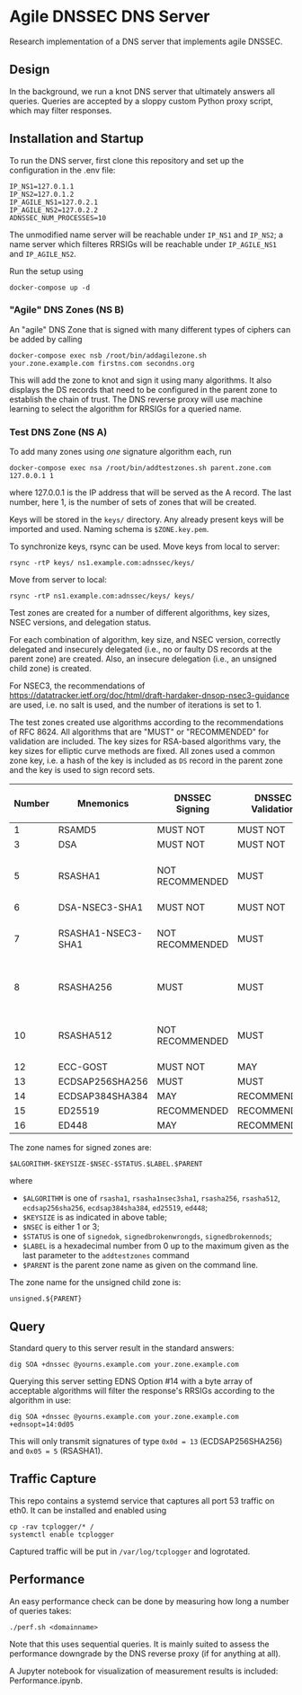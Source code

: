 # Agile DNSSEC DNS Server

Research implementation of a DNS server that implements agile DNSSEC.

## Design

In the background, we run a knot DNS server that ultimately answers all queries.
Queries are accepted by a sloppy custom Python proxy script, which may filter responses.

## Installation and Startup

To run the DNS server, first clone this repository and set up the configuration in the .env file:

```shell
IP_NS1=127.0.1.1
IP_NS2=127.0.1.2
IP_AGILE_NS1=127.0.2.1
IP_AGILE_NS2=127.0.2.2
ADNSSEC_NUM_PROCESSES=10
```

The unmodified name server will be reachable under `IP_NS1` and `IP_NS2`; a name server which filteres RRSIGs will be
reachable under `IP_AGILE_NS1` and `IP_AGILE_NS2`.

Run the setup using

```shell
docker-compose up -d
```

### "Agile" DNS Zones (NS B)

An "agile" DNS Zone that is signed with many different types of ciphers can be added by calling

```shell
docker-compose exec nsb /root/bin/addagilezone.sh your.zone.example.com firstns.com secondns.org
```

This will add the zone to knot and sign it using many algorithms.
It also displays the DS records that need to be configured in the parent zone to establish the chain of trust.
The DNS reverse proxy will use machine learning to select the algorithm for RRSIGs for a queried name.

### Test DNS Zone (NS A)

To add many zones using *one* signature algorithm each, run

```shell
docker-compose exec nsa /root/bin/addtestzones.sh parent.zone.com 127.0.0.1 1
```

where 127.0.0.1 is the IP address that will be served as the A record.
The last number, here 1, is the number of sets of zones that will be created.

Keys will be stored in the `keys/` directory. Any already present keys will be imported and used.
Naming schema is `$ZONE.key.pem`.

To synchronize keys, rsync can be used. Move keys from local to server:

```shell
rsync -rtP keys/ ns1.example.com:adnssec/keys/
```

Move from server to local:

```shell
rsync -rtP ns1.example.com:adnssec/keys/ keys/
```

Test zones are created for a number of different algorithms, key sizes, NSEC versions, and delegation status.

For each combination of algorithm, key size, and NSEC version, correctly delegated and insecurely delegated
(i.e., no or faulty DS records at the parent zone) are created.
Also, an insecure delegation (i.e., an unsigned child zone) is created.

For NSEC3, the recommendations of https://datatracker.ietf.org/doc/html/draft-hardaker-dnsop-nsec3-guidance are used,
i.e. no salt is used, and the number of iterations is set to 1.

The test zones created use algorithms according to the recommendations of RFC 8624.
All algorithms that are "MUST" or "RECOMMENDED" for validation are included.
The key sizes for RSA-based algorithms vary, the key sizes for elliptic curve methods are fixed.
All zones used a common zone key, i.e. a hash of the key is included as `DS` record in the parent zone and the key is
used to sign record sets.

| Number | Mnemonics          | DNSSEC Signing  | DNSSEC Validation | Used Key Sizes
| ------ | ------------------ | --------------- | ----------------- | -------------------
| 1      | RSAMD5             | MUST NOT        | MUST NOT          | -
| 3      | DSA                | MUST NOT        | MUST NOT          | -
| 5      | RSASHA1            | NOT RECOMMENDED | MUST              | 1024 1871 2048 4096
| 6      | DSA-NSEC3-SHA1     | MUST NOT        | MUST NOT          | -
| 7      | RSASHA1-NSEC3-SHA1 | NOT RECOMMENDED | MUST              | 1024 1871 2048 4096
| 8      | RSASHA256          | MUST            | MUST              | 1024 1871 2048 4096
| 10     | RSASHA512          | NOT RECOMMENDED | MUST              | 1024 1871 2048 4096
| 12     | ECC-GOST           | MUST NOT        | MAY               | -
| 13     | ECDSAP256SHA256    | MUST            | MUST              | 256
| 14     | ECDSAP384SHA384    | MAY             | RECOMMENDED       | 384
| 15     | ED25519            | RECOMMENDED     | RECOMMENDED       | 256
| 16     | ED448              | MAY             | RECOMMENDED       | 456

The zone names for signed zones are:

    $ALGORITHM-$KEYSIZE-$NSEC-$STATUS.$LABEL.$PARENT

where

- `$ALGORITHM` is one of `rsasha1`, `rsasha1nsec3sha1`, `rsasha256`, `rsasha512`, `ecdsap256sha256`, `ecdsap384sha384`,
   `ed25519`, `ed448`;
- `$KEYSIZE` is as indicated in above table;
- `$NSEC` is either 1 or 3;
- `$STATUS` is one of `signedok`, `signedbrokenwrongds`, `signedbrokennods`;
- `$LABEL` is a hexadecimal number from 0 up to the maximum given as the last parameter to the `addtestzones` command
- `$PARENT` is the parent zone name as given on the command line.

The zone name for the unsigned child zone is:

    unsigned.${PARENT}

## Query

Standard query to this server result in the standard answers:

```shell
dig SOA +dnssec @yourns.example.com your.zone.example.com
```

Querying this server setting EDNS Option #14 with a byte array of acceptable algorithms will filter the response's
RRSIGs according to the algorithm in use:

```shell
dig SOA +dnssec @yourns.example.com your.zone.example.com +ednsopt=14:0d05
```

This will only transmit signatures of type `0x0d = 13` (ECDSAP256SHA256) and `0x05 = 5` (RSASHA1).

## Traffic Capture

This repo contains a systemd service that captures all port 53 traffic on eth0.
It can be installed and enabled using

```shell
cp -rav tcplogger/* /
systemctl enable tcplogger
```

Captured traffic will be put in `/var/log/tcplogger` and logrotated.


## Performance

An easy performance check can be done by measuring how long a number of queries takes:

```shell
./perf.sh <domainname>
```

Note that this uses sequential queries. It is mainly suited to assess the performance downgrade by the DNS reverse
proxy (if for anything at all).

A Jupyter notebook for visualization of measurement results is included: Performance.ipynb.
